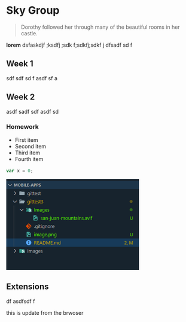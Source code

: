 # Sky Group

> Dorothy followed her through many of the beautiful rooms in her castle.

**lorem** dsfaskdjf ;ksdfj ;sdk f;sdkfj;sdkf j
 dfsadf sd f

## Week 1

sdf sdf sd f
asdf sf
a

## Week 2

asdf sadf sdf
asdf sd

### Homework

- First item
- Second item
- Third item
- Fourth item

```javascript
var x = 0;
```


![alt text](./Images/image-1.png)



## Extensions

df asdfsdf f

this is update from the brwoser

